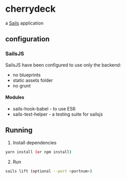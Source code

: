 # cherrydeck

a [Sails](http://sailsjs.org) application

## configuration

### SailsJS
SailsJS have been configured to use only the backend:
- no blueprints
- static assets folder
- no grunt

#### Modules
- sails-hook-babel - to use ES6
- sails-test-helper - a testing suite for sailsjs 

## Running

1. Install dependencies
```bash
yarn install (or npm install)
```

2. Run
```bash
sails lift (optional --port <portnum>)
```